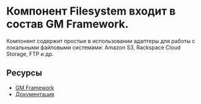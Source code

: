 # Компонент Filesystem входит в состав GM Framework.

Компонент содержит простые в использовании адаптеры для работы с локальными файловыми системами: Amazon S3, Rackspace Cloud Storage, FTP и др.

## Ресурсы
- [GM Framework](https://apps.gearmagic.ru/framework)
- [Документация](https://apps.gearmagic.ru/component/framework-filesystem)
